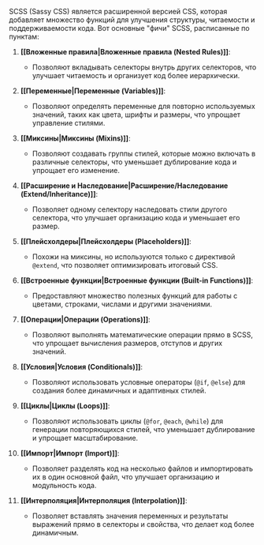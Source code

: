 SCSS (Sassy CSS) является расширенной версией CSS, которая добавляет множество функций для улучшения структуры, читаемости и поддерживаемости кода. Вот основные "фичи" SCSS, расписанные по пунктам:

1. **[[Вложенные правила|Вложенные правила (Nested Rules)]]**:
   - Позволяют вкладывать селекторы внутрь других селекторов, что улучшает читаемость и организует код более иерархически.

2. **[[Переменные|Переменные (Variables)]]**:
   - Позволяют определять переменные для повторно используемых значений, таких как цвета, шрифты и размеры, что упрощает управление стилями.

3. **[[Миксины|Миксины (Mixins)]]**:
   - Позволяют создавать группы стилей, которые можно включать в различные селекторы, что уменьшает дублирование кода и упрощает его изменение.

4. **[[Расширение и Наследование|Расширение/Наследование (Extend/Inheritance)]]**:
   - Позволяет одному селектору наследовать стили другого селектора, что улучшает организацию кода и уменьшает его размер.

5. **[[Плейсхолдеры|Плейсхолдеры (Placeholders)]]**:
   - Похожи на миксины, но используются только с директивой `@extend`, что позволяет оптимизировать итоговый CSS.

6. **[[Встроенные функции|Встроенные функции (Built-in Functions)]]**:
   - Предоставляют множество полезных функций для работы с цветами, строками, числами и другими значениями.

7. **[[Операции|Операции (Operations)]]**:
   - Позволяют выполнять математические операции прямо в SCSS, что упрощает вычисления размеров, отступов и других значений.

8. **[[Условия|Условия (Conditionals)]]**:
   - Позволяют использовать условные операторы (`@if`, `@else`) для создания более динамичных и адаптивных стилей.

9. **[[Циклы|Циклы (Loops)]]**:
   - Позволяют использовать циклы (`@for`, `@each`, `@while`) для генерации повторяющихся стилей, что уменьшает дублирование и упрощает масштабирование.

10. **[[Импорт|Импорт (Import)]]**:
    - Позволяет разделять код на несколько файлов и импортировать их в один основной файл, что улучшает организацию и модульность кода.

11. **[[Интерполяция|Интерполяция (Interpolation)]]**:
    - Позволяет вставлять значения переменных и результаты выражений прямо в селекторы и свойства, что делает код более динамичным.

